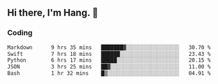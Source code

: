 ## Hi there, I'm Hang. 👋

### Coding

<!--START_SECTION:waka-->

```txt
Markdown      9 hrs 35 mins   ███████▓░░░░░░░░░░░░░░░░░   30.70 %
Swift         7 hrs 18 mins   ██████░░░░░░░░░░░░░░░░░░░   23.43 %
Python        6 hrs 17 mins   █████░░░░░░░░░░░░░░░░░░░░   20.15 %
JSON          3 hrs 25 mins   ██▓░░░░░░░░░░░░░░░░░░░░░░   11.00 %
Bash          1 hr 32 mins    █▒░░░░░░░░░░░░░░░░░░░░░░░   04.91 %
```

<!--END_SECTION:waka-->
